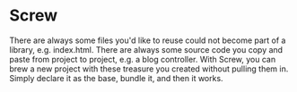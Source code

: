 # Screw

There are always some files you'd like to reuse could not become part of a library, e.g. index.html.
There are always some source code you copy and paste from project to project, e.g. a blog controller.
With Screw, you can brew a new project with these treasure you created without pulling them in.
Simply declare it as the base, bundle it, and then it works.
